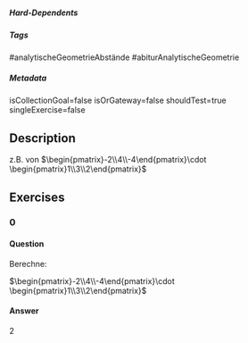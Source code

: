 ##### Hard-Dependents 

##### Tags 
#analytischeGeometrieAbstände
#abiturAnalytischeGeometrie
##### Metadata 
isCollectionGoal=false
isOrGateway=false
shouldTest=true
singleExercise=false
## Description 
z.B. von $\begin{pmatrix}-2\\4\\-4\end{pmatrix}\cdot \begin{pmatrix}1\\3\\2\end{pmatrix}$ 
## Exercises 
### 0 
#### Question 
Berechne:

$\begin{pmatrix}-2\\4\\-4\end{pmatrix}\cdot \begin{pmatrix}1\\3\\2\end{pmatrix}$
#### Answer 
2
